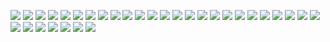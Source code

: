 ![](附件/Pasted%20image%2020251013223054.png)
![](附件/Pasted%20image%2020251013223106.png)
![](附件/Pasted%20image%2020251013223121.png)
![](附件/Pasted%20image%2020251013223135.png)
![](附件/Pasted%20image%2020251013223148.png)
![](附件/Pasted%20image%2020251013223203.png)
![](附件/Pasted%20image%2020251013223216.png)
![](附件/Pasted%20image%2020251013223236.png)
![](附件/Pasted%20image%2020251013223248.png)
![](附件/Pasted%20image%2020251013223327.png)
![](附件/Pasted%20image%2020251013223339.png)
![](附件/Pasted%20image%2020251013223353.png)
![](附件/Pasted%20image%2020251013223406.png)
![](附件/Pasted%20image%2020251013223420.png)
![](附件/Pasted%20image%2020251013223436.png)
![](附件/Pasted%20image%2020251013223451.png)
![](附件/Pasted%20image%2020251013223507.png)
![](附件/Pasted%20image%2020251013223522.png)
![](附件/Pasted%20image%2020251013223535.png)
![](附件/Pasted%20image%2020251013223547.png)
![](附件/Pasted%20image%2020251013223559.png)
![](附件/Pasted%20image%2020251013223611.png)
![](附件/Pasted%20image%2020251013223833.png)
![](附件/Pasted%20image%2020251013223847.png)
![](附件/Pasted%20image%2020251013223901.png)
![](附件/Pasted%20image%2020251013223917.png)
![](附件/Pasted%20image%2020251013223930.png)
![](附件/Pasted%20image%2020251013223944.png)
![](附件/Pasted%20image%2020251013223957.png)
![](附件/Pasted%20image%2020251013224014.png)
![](附件/Pasted%20image%2020251013224028.png)
![](附件/Pasted%20image%2020251013224043.png)

